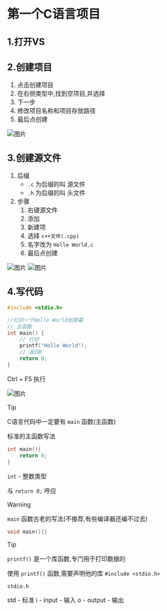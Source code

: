 # 第一个C语言项目

## 1.打开VS

## 2.创建项目

1. 点击创建项目
2. 在右侧类型中,找到空项目,并选择
3. 下一步
4. 修改项目名称和项目存放路径
5. 最后点创建

![图片](/_media/1.png)

## 3.创建源文件

1. 后缀
   * `.c` 为后缀的叫 源文件
   * `.h` 为后缀的叫 头文件
2. 步骤
    1. 右键源文件
    2. 添加
    3. 新建项
    4. 选择 `c++文件(.cpp)`
    5. 名字改为 `Holle World.c`
    6. 最后点创建

![图片](/_media/2.png)
![图片](/_media/3.png)

## 4.写代码

```C
#include <stdio.h>

//打印一个Holle World到屏幕
// 主函数
int main() {
    // 打印
	printf("Holle World");
    // 返回0
	return 0;
}
```
Ctrl + F5 执行

![图片](/_media/4.png)

> [!TIP]
> C语言代码中一定要有 `main` 函数(主函数)
>
> 标准的主函数写法
>
> ```c
> int main(){
>     return 0;
> }
> ```
>
> `int` - 整数类型
>
> 与 `return 0;` 呼应

> [!WARNING]
> `main` 函数古老的写法(不推荐,有些编译器还编不过去)
> ```C
> void main(){}
> ```

> [!TIP]
> `printf()` 是一个库函数,专门用于打印数据的
>
> 使用 `printf()` 函数,需要声明他的库 `#include <stdio.h>`
>
> `stdio.h`
>
> std - 标准
> i - input - 输入
> o - output - 输出